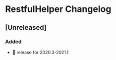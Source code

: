 <!-- Keep a Changelog guide -> https://keepachangelog.com -->

# RestfulHelper Changelog

## [Unreleased]
### Added
- 🎉 release for 2020.3-2021.1
